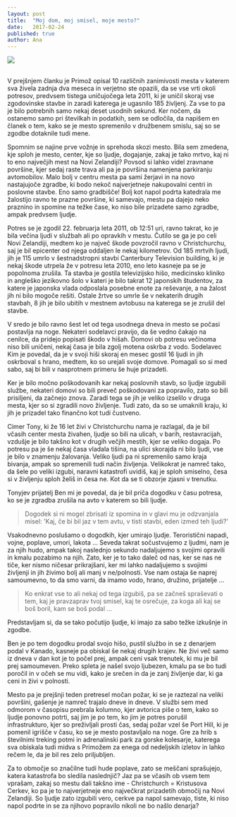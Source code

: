 ```yaml
---
layout: post
title:  "Moj dom, moj smisel, moje mesto?"
date:   2017-02-24
published: true
author: Ana
---
```


<div class="photoset-grid" data-layout="1">
    <img src="{{ '/assets/images/15christchurch/main.jpg' | relative_url }}" data-title="Foto: Mark Baker" data-lightbox="gr1">
</div><br/>


<p class="intro"><span class="dropcap">V</span> prejšnjem članku je Primož opisal 10 različnih zanimivosti mesta v katerem sva živela zadnja dva meseca in verjetno ste opazili, da se vse vrti okoli potresov, predvsem tistega uničujočega leta 2011, ki je uničil skoraj vse zgodovinske stavbe in zaradi katerega je ugasnilo 185 življenj. Za vse to pa je bilo potrebnih samo nekaj deset usodnih sekund. Ker nočem, da ostanemo samo pri številkah in podatkih, sem se odločila, da napišem en članek o tem, kako se je mesto spremenilo v družbenem smislu, saj so se zgodbe dotaknile tudi mene. </p>

Spomnim se najine prve vožnje in sprehoda skozi mesto. Bila sem zmedena, kje sploh je mesto, center, kje so ljudje, dogajanje, zakaj je tako mrtvo, kaj ni to eno največjih mest na Novi Zelandiji? Povsod si lahko videl zravnane površine, kjer sedaj raste trava ali pa je površina namenjena parkiranju avtomobilov. Malo bolj v centru mesta pa sami žerjavi in na novo nastajujoče zgradbe, ki bodo nekoč najverjetneje nakupovalni centri in poslovne stavbe. Eno samo gradbišče! Bolj kot napol podrta katedrala me žalostijo ravno te prazne površine, ki samevajo, mestu pa dajejo neko praznino in spomine na težke čase, ko niso bile prizadete samo zgradbe, ampak predvsem ljudje.

Potres se je zgodil 22. februarja leta 2011, ob 12:51 uri, ravno takrat, ko je bila večina ljudi v službah ali po opravkih v mestu. Čutilo se ga je po celi Novi Zelandiji, medtem ko je največ škode povzročil ravno v Christchurchu, saj je bil epicenter od njega oddaljen le nekaj kilometrov. Od 185 mrtvih ljudi, jih je 115 umrlo v šestnadstropni stavbi Canterbury Television building, ki je nekaj škode utrpela že v potresu leta 2010, eno leto kasneje pa se je popolnoma zrušila. Ta stavba je gostila televizijsko hišo, medicinsko kliniko in angleško jezikovno šolo v kateri je bilo takrat 12 japonskih študentov, za katere je japonska vlada odposlala posebne enote za reševanje, a na žalost jih ni bilo mogoče rešiti. Ostale žrtve so umrle še v nekaterih drugih stavbah, 8 jih je bilo ubitih v mestnem avtobusu na katerega se je zrušil del stavbe.

V sredo je bilo ravno šest let od tega usodnega dneva in mesto se počasi postavlja na noge. Nekateri sodelavci pravijo, da še vedno čakajo na cenilce, da pridejo popisati škodo v hišah. Domovi ob potresu večinoma niso bili uničeni, nekaj časa je bila zgolj motena oskrba z vodo. Sodelavec Kim je povedal, da je v svoji hiši skoraj en mesec gostil 16 ljudi in jih oskrboval s hrano, medtem, ko so urejali svoje domove. Pomagali so si med sabo, saj bi bili v nasprotnem primeru še huje prizadeti. 

Ker je bilo močno poškodovanih kar nekaj poslovnih stavb, so ljudje izgubili službe, nekateri domovi so bili preveč poškodovani za popravilo, zato so bili prisiljeni, da začnejo znova. Zaradi tega se jih je veliko izselilo v druga mesta, kjer so si zgradili novo življenje. Tudi zato, da so se umaknili kraju, ki jih je prizadel tako finančno kot tudi čustveno. 

Cimer Tony, ki že 16 let živi v Christchurchu nama je razlagal, da je bil včasih center mesta živahen, ljudje so bili na ulicah, v barih, restavracijah, vzdušje je bilo takšno kot v drugih večjih mestih, kjer se veliko dogaja. Po potresu pa je še nekaj časa vladala tišina, na ulici skorajda ni bilo ljudi, vse je bilo v znamenju žalovanja. Veliko ljudi pa ni spremenilo samo kraja bivanja, ampak so spremenili tudi način življenja. Velikokrat je namreč tako, da šele po veliki izgubi, naravni katastrofi uvidiš, kaj je sploh smiselno, česa si v življenju sploh želiš in česa ne. Kot da se ti obzorje zjasni v trenutku. 

Tonyjev prijatelj Ben mi je povedal, da je bil priča dogodku v času potresa, ko se je zgradba zrušila na avto v katerem so bili ljudje.

<blockquote>Dogodek si ni mogel zbrisati iz spomina in v glavi mu je odzvanjala misel: 'Kaj, če bi bil jaz v tem avtu, v tisti stavbi, eden izmed teh ljudi?'</blockquote> 
 

Vsakodnevno poslušamo o dogodkih, kjer umirajo ljudje. Teroristični napadi, vojne, poplave, umori, lakota ... Seveda takrat sočustvujemo z ljudmi, nam je za njih hudo, ampak takoj naslednjo sekundo nadaljujemo s svojimi opravili in kmalu pozabimo na njih. Zato, ker je to tako daleč od nas, ker se nas ne tiče, ker nismo ničesar prikrajšani, ker mi lahko nadaljujemo s svojimi življenji in jih živimo bolj ali manj v ne/polnosti. Vse nam ostaja še naprej samoumevno, to da smo varni, da imamo vodo, hrano, družino, prijatelje ...

<blockquote>Ko enkrat vse to ali nekaj od tega izgubiš, pa se začneš spraševati o tem, kaj je pravzaprav tvoj smisel, kaj te osrečuje, za koga ali kaj se boš boril, kam se boš podal ...</blockquote> 


Predstavljam si, da se tako počutijo ljudje, ki imajo za sabo težke izkušnje in zgodbe. 

Ben je po tem dogodku prodal svojo hišo, pustil službo in se z denarjem podal v Kanado, kasneje pa obiskal še nekaj drugih krajev. Ne živi več samo iz dneva v dan kot je to počel prej, ampak ceni vsak trenutek, ki mu je bil prej samoumeven. Preko spleta je našel svojo ljubezen, kmalu pa se bo tudi poročil in v očeh se mu vidi, kako je srečen in da je zanj življenje dar, ki ga ceni in živi v polnosti.

Mesto pa je prejšnji teden pretresel močan požar, ki se je raztezal na veliki površini, gašenje je namreč trajalo dneve in dneve. V službi sem med odmorom v časopisu prebrala kolumno, kjer avtorica piše o tem, kako so ljudje ponovno potrti, saj jim je po tem, ko jim je potres porušil infrastrukturo, kjer so preživljali prosti čas, sedaj požar vzel še Port Hill, ki je pomenil igrišče v času, ko se je mesto postavljalo na noge. Gre za hrib s številnimi treking potmi in adrenalinski park za gorske kolesarje, katerega sva obiskala tudi midva s Primožem za enega od nedeljskih izletov in lahko rečem le, da je bil res zelo priljubljen. 

Za to območje so značilne tudi hude poplave, zato se meščani sprašujejo, katera katastrofa bo sledila naslednjič? Jaz pa se včasih ob vsem tem vprašam, zakaj so mestu dali takšno ime - Christchurch = Kristusova Cerkev, ko pa je to najverjetneje eno največkrat prizadetih območij na Novi Zelandiji. So ljudje zato izgubili vero, cerkve pa napol samevajo, tiste, ki niso napol podrte in se za njihovo popravilo nikoli ne bo našlo denarja? 



